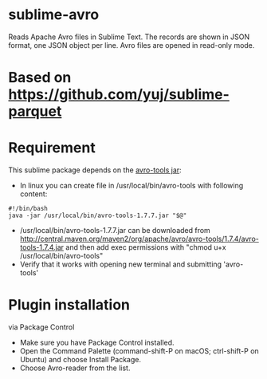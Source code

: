 # sublime-avro
Reads Apache Avro files in Sublime Text. The records are shown in JSON format, one JSON object per line. Avro files are opened in read-only mode.

# Based on https://github.com/yuj/sublime-parquet

# Requirement
This sublime package depends on the [avro-tools jar](http://central.maven.org/maven2/org/apache/avro/avro-tools/1.7.4/avro-tools-1.7.4.jar):
* In linux you can create file in /usr/local/bin/avro-tools with following content:
```
#!/bin/bash
java -jar /usr/local/bin/avro-tools-1.7.7.jar "$@"
```
* /usr/local/bin/avro-tools-1.7.7.jar can be downloaded from http://central.maven.org/maven2/org/apache/avro/avro-tools/1.7.4/avro-tools-1.7.4.jar
and then add exec permissions with "chmod u+x /usr/local/bin/avro-tools"
* Verify that it works with opening new terminal and submitting 'avro-tools'

# Plugin installation
via Package Control

* Make sure you have Package Control installed.
* Open the Command Palette (command-shift-P on macOS; ctrl-shift-P on Ubuntu) and choose Install Package.
* Choose Avro-reader from the list.
